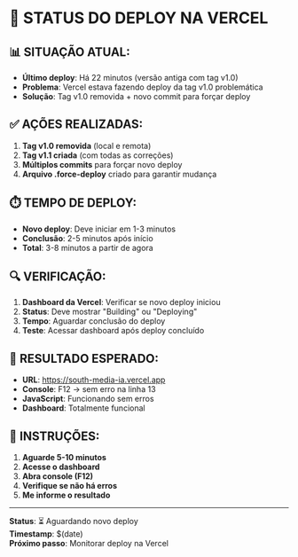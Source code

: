 # 🚀 STATUS DO DEPLOY NA VERCEL

## 📊 **SITUAÇÃO ATUAL:**
- **Último deploy**: Há 22 minutos (versão antiga com tag v1.0)
- **Problema**: Vercel estava fazendo deploy da tag v1.0 problemática
- **Solução**: Tag v1.0 removida + novo commit para forçar deploy

## ✅ **AÇÕES REALIZADAS:**
1. **Tag v1.0 removida** (local e remota)
2. **Tag v1.1 criada** (com todas as correções)
3. **Múltiplos commits** para forçar novo deploy
4. **Arquivo .force-deploy** criado para garantir mudança

## ⏱️ **TEMPO DE DEPLOY:**
- **Novo deploy**: Deve iniciar em 1-3 minutos
- **Conclusão**: 2-5 minutos após início
- **Total**: 3-8 minutos a partir de agora

## 🔍 **VERIFICAÇÃO:**
1. **Dashboard da Vercel**: Verificar se novo deploy iniciou
2. **Status**: Deve mostrar "Building" ou "Deploying"
3. **Tempo**: Aguardar conclusão do deploy
4. **Teste**: Acessar dashboard após deploy concluído

## 🎯 **RESULTADO ESPERADO:**
- **URL**: https://south-media-ia.vercel.app
- **Console**: F12 → sem erro na linha 13
- **JavaScript**: Funcionando sem erros
- **Dashboard**: Totalmente funcional

## 📱 **INSTRUÇÕES:**
1. **Aguarde 5-10 minutos**
2. **Acesse o dashboard**
3. **Abra console (F12)**
4. **Verifique se não há erros**
5. **Me informe o resultado**

---

**Status**: ⏳ Aguardando novo deploy  
**Timestamp**: $(date)  
**Próximo passo**: Monitorar deploy na Vercel
